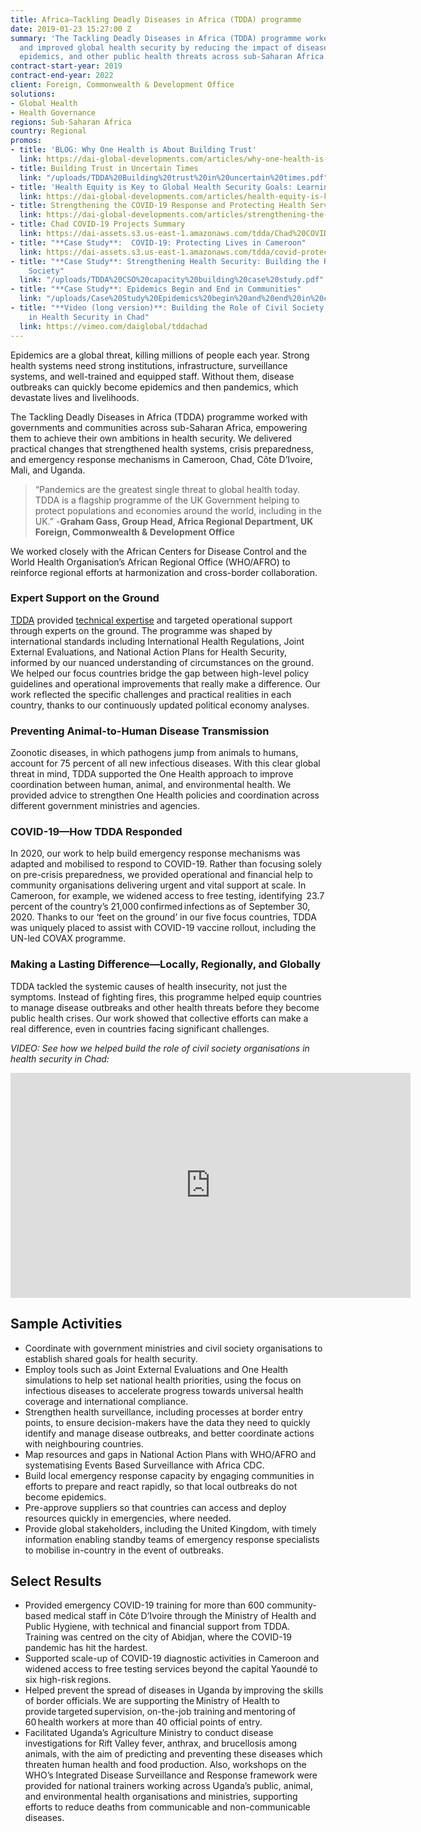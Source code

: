 ```yaml
---
title: Africa—Tackling Deadly Diseases in Africa (TDDA) programme
date: 2019-01-23 15:27:00 Z
summary: 'The Tackling Deadly Diseases in Africa (TDDA) programme worked to save lives
  and improved global health security by reducing the impact of disease outbreaks,
  epidemics, and other public health threats across sub-Saharan Africa. '
contract-start-year: 2019
contract-end-year: 2022
client: Foreign, Commonwealth & Development Office
solutions:
- Global Health
- Health Governance
regions: Sub-Saharan Africa
country: Regional
promos:
- title: 'BLOG: Why One Health is About Building Trust'
  link: https://dai-global-developments.com/articles/why-one-health-is-about-building-trust/
- title: Building Trust in Uncertain Times
  link: "/uploads/TDDA%20Building%20trust%20in%20uncertain%20times.pdf"
- title: 'Health Equity is Key to Global Health Security Goals: Learning from COVID-19'
  link: https://dai-global-developments.com/articles/health-equity-is-key-to-global-health-security-goals-learning-from-covid-19
- title: Strengthening the COVID-19 Response and Protecting Health Services in Uganda
  link: https://dai-global-developments.com/articles/strengthening-the-covid-19-response-and-protecting-health-services-in-uganda
- title: Chad COVID-19 Projects Summary
  link: https://dai-assets.s3.us-east-1.amazonaws.com/tdda/Chad%20COVID%20Response%20FINAL%202.pdf
- title: "**Case Study**:  COVID-19: Protecting Lives in Cameroon"
  link: https://dai-assets.s3.us-east-1.amazonaws.com/tdda/covid-protecting-lives-in-cameroon.pdf
- title: "**Case Study**: Strengthening Health Security: Building the Role of Civil
    Society"
  link: "/uploads/TDDA%20CSO%20capacity%20building%20case%20study.pdf"
- title: "**Case Study**: Epidemics Begin and End in Communities"
  link: "/uploads/Case%20Study%20Epidemics%20begin%20and%20end%20in%20communities.pdf"
- title: "**Video (long version)**: Building the Role of Civil Society Organisations
    in Health Security in Chad"
  link: https://vimeo.com/daiglobal/tddachad
---
```


Epidemics are a global threat, killing millions of people each year. Strong health systems need strong institutions, infrastructure, surveillance systems, and well-trained and equipped staff. Without them, disease outbreaks can quickly become epidemics and then pandemics, which devastate lives and livelihoods.

The Tackling Deadly Diseases in Africa (TDDA) programme worked with governments and communities across sub-Saharan Africa, empowering them to achieve their own ambitions in health security. We delivered practical changes that strengthened health systems, crisis preparedness, and emergency response mechanisms in Cameroon, Chad, Côte D’Ivoire, Mali, and Uganda.

>  “Pandemics are the greatest single threat to global health today. TDDA is a flagship programme of the UK Government helping to protect populations and economies around the world, including in the UK.”  -**Graham Gass, Group Head, Africa Regional Department, UK Foreign, Commonwealth & Development Office**

We worked closely with the African Centers for Disease Control and the World Health Organisation’s African Regional Office (WHO/AFRO) to reinforce regional efforts at harmonization and cross-border collaboration.

### Expert Support on the Ground

[TDDA](https://afriquecontrelesepidemies.org) provided [technical expertise](https://www.tacklingdeadlydiseasesinafrica.org/post/where-next-for-health-security-strengthening-oct-2022) and targeted operational support through experts on the ground. The programme was shaped by international standards including International Health Regulations, Joint External Evaluations, and National Action Plans for Health Security, informed by our nuanced understanding of circumstances on the ground. We helped our focus countries bridge the gap between high-level policy guidelines and operational improvements that really make a difference. Our work reflected the specific challenges and practical realities in each country, thanks to our continuously updated political economy analyses.

### Preventing Animal-to-Human Disease Transmission

Zoonotic diseases, in which pathogens jump from animals to humans, account for 75 percent of all new infectious diseases. With this clear global threat in mind, TDDA supported the One Health approach to improve coordination between human, animal, and environmental health. We provided advice to strengthen One Health policies and coordination across different government ministries and agencies.

### COVID-19—How TDDA Responded

In 2020, our work to help build emergency response mechanisms was adapted and mobilised to respond to COVID-19. Rather than focusing solely on pre-crisis preparedness, we provided operational and financial help to community organisations delivering urgent and vital support at scale. In Cameroon, for example, we widened access to free testing, identifying  23.7 percent of the country’s 21,000 confirmed infections as of September 30, 2020. Thanks to our ‘feet on the ground’ in our five focus countries, TDDA was uniquely placed to assist with COVID-19 vaccine rollout, including the UN-led COVAX programme.

### Making a Lasting Difference—Locally, Regionally, and Globally

TDDA tackled the systemic causes of health insecurity, not just the symptoms. Instead of fighting fires, this programme helped equip countries to manage disease outbreaks and other health threats before they become public health crises. Our work showed that collective efforts can make a real difference, even in countries facing significant challenges.

*VIDEO: See how we helped build the role of civil society organisations in health security in Chad:*
<iframe src="https://player.vimeo.com/video/768660914?h=7bc224bc91" width="640" height="360" frameborder="0" allow="autoplay; fullscreen; picture-in-picture" allowfullscreen></iframe>

## Sample Activities

* Coordinate with government ministries and civil society organisations to establish shared goals for health security.
* Employ tools such as Joint External Evaluations and One Health simulations to help set national health priorities, using the focus on infectious diseases to accelerate progress towards universal health coverage and international compliance.
* Strengthen health surveillance, including processes at border entry points, to ensure decision-makers have the data they need to quickly identify and manage disease outbreaks, and better coordinate actions with neighbouring countries.
* Map resources and gaps in National Action Plans with WHO/AFRO and systematising Events Based Surveillance with Africa CDC.
* Build local emergency response capacity by engaging communities in efforts to prepare and react rapidly, so that local outbreaks do not become epidemics.
* Pre-approve suppliers so that countries can access and deploy resources quickly in emergencies, where needed.
* Provide global stakeholders, including the United Kingdom, with timely information enabling standby teams of emergency response specialists to mobilise in-country in the event of outbreaks.

## Select Results

* Provided emergency COVID-19 training for more than 600 community-based medical staff in Côte D’Ivoire through the Ministry of Health and Public Hygiene, with technical and financial support from TDDA. Training was centred on the city of Abidjan, where the COVID-19 pandemic has hit the hardest.
* Supported scale-up of COVID-19 diagnostic activities in Cameroon and widened access to free testing services beyond the capital Yaoundé to six high-risk regions.
* Helped prevent the spread of diseases in Uganda by improving the skills of border officials. We are supporting the Ministry of Health to provide targeted supervision, on-the-job training and mentoring of 60 health workers at more than 40 official points of entry. 
* Facilitated Uganda’s Agriculture Ministry to conduct disease investigations for Rift Valley fever, anthrax, and brucellosis among animals, with the aim of predicting and preventing these diseases which threaten human health and food production. Also, workshops on the WHO’s Integrated Disease Surveillance and Response framework were provided for national trainers working across Uganda’s public, animal, and environmental health organisations and ministries, supporting efforts to reduce deaths from communicable and non-communicable diseases.
